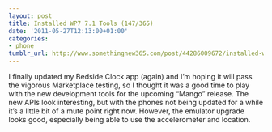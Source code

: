 ```yaml
---
layout: post
title: Installed WP7 7.1 Tools (147/365)
date: '2011-05-27T12:13:00+01:00'
categories:
- phone
tumblr_url: http://www.somethingnew365.com/post/44286009672/installed-wp7-71-tools-147365
---
```

I finally updated my Bedside Clock app (again) and I’m hoping it will pass the vigorous Marketplace testing, so I thought it was a good time to play with the new development tools for the upcoming “Mango” release.
The new APIs look interesting, but with the phones not being updated for a while it’s a little bit of a mute point right now. However, the emulator upgrade looks good, especially being able to use the accelerometer and location.
